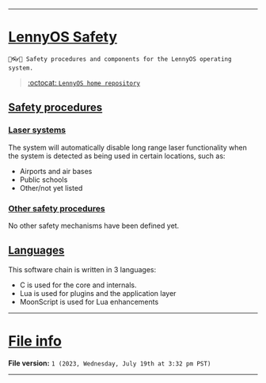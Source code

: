 
***

# [LennyOS Safety](#LennyOS-Safety)

`🦺️👓️💾️ Safety procedures and components for the LennyOS operating system.`

> [:octocat: `LennyOS home repository`](https://github.com/seanpm2001/LennyOS/)

## [Safety procedures](#Safety-procedures)

### [Laser systems](#Laser-systems)

The system will automatically disable long range laser functionality when the system is detected as being used in certain locations, such as:

- Airports and air bases
- Public schools
- Other/not yet listed

### [Other safety procedures](#Other-safety-procedures)

No other safety mechanisms have been defined yet.

## [Languages](#Languages)

This software chain is written in 3 languages:

- C is used for the core and internals.
- Lua is used for plugins and the application layer
- MoonScript is used for Lua enhancements

***

# [File info](#File-info)

**File version:** `1 (2023, Wednesday, July 19th at 3:32 pm PST)`

***
